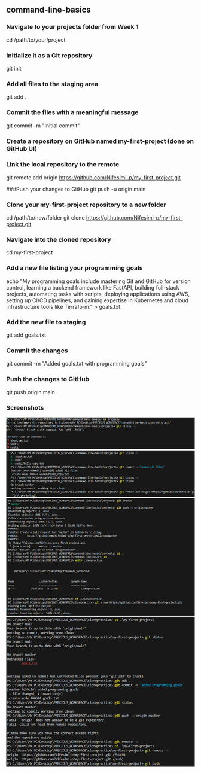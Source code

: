 ## command-line-basics

### Navigate to your projects folder from Week 1
cd /path/to/your/project

### Initialize it as a Git repository
git init

### Add all files to the staging area
git add .

### Commit the files with a meaningful message
git commit -m "Initial commit"

### Create a repository on GitHub named my-first-project (done on GitHub UI)

### Link the local repository to the remote
git remote add origin https://github.com/Nifesimi-p/my-first-project.git

###Push your changes to GitHub
git push -u origin main

### Clone your my-first-project repository to a new folder
cd /path/to/new/folder
git clone https://github.com/Nifesimi-p/my-first-project.git

### Navigate into the cloned repository
cd my-first-project

### Add a new file listing your programming goals
echo "My programming goals include mastering Git and GitHub for version control, learning a backend framework like FastAPI, building full-stack projects, automating tasks with scripts, deploying applications using AWS, setting up CI/CD pipelines, and gaining expertise in Kubernetes and cloud infrastructure tools like Terraform." > goals.txt

### Add the new file to staging
git add goals.txt

### Commit the changes
git commit -m "Added goals.txt with programming goals"

### Push the changes to GitHub
git push origin main

 ### Screenshots
 

 ![image1](./img1.png)
 ![image2](./img2.png)
 ![image3](./img3.png)
 ![image4](./img4.png)


